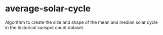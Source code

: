 # average-solar-cycle
Algorithm to create the size and shape of the mean and median solar cycle in the historical sunspot count dataset.
